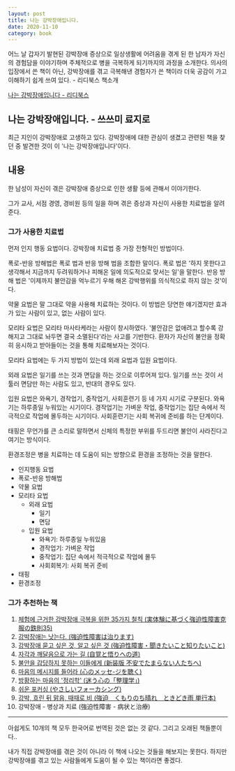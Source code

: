 ```yaml
---
layout: post
title: 나는 강박장애입니다.
date: 2020-11-10
category: book
---
```


어느 날 갑자기 발현된 강박장애 증상으로 일상생활에 어려움을 겪게 된 한 남자가 자신의 경험담을 이야기하며 주체적으로 병을 극복하게 되기까지의 과정을 소개한다. 의사의 입장에서 쓴 책이 아닌, 강박장애를 겪고 극복해낸 경험자가 쓴 책이라 더욱 공감이 가고 이해하기 쉽게 쓰여 있다. - 리디북스 책소개

<!--break-->

[나는 강박장애입니다 - 리디북스](https://ridibooks.com/books/1940000101?_s=search&_q=%EA%B0%95%EB%B0%95)

## 나는 강박장애입니다. - 쓰쓰미 료지로

최근 지인이 강박장애로 고생하고 있다. 강박장애에 대한 관심이 생겼고 관련된 책을 찾던 중 발견한 것이 이 '나는 강박장애입니다'이다.

## 내용

한 남성이 자신이 겪은 강박장애 증상으로 인한 생활 등에 관해서 이야기한다.

그가 교사, 서점 경영, 경비원 등의 일을 하며 겪은 증상과 자신이 사용한 치료법을 알려준다.

### 그가 사용한 치료법

먼저 인지 행동 요법이다. 강박장애 치료법 중 가장 전형적인 방법이다.

폭로-반응 방해법은 폭로 법과 반응 방해 법을 조합한 말이다. 폭로 법은 '하지 못한다고 생각해서 지금까지 두려워하거나 피해온 일에 의도적으로 맞서는 일'을 말한다. 반응 방해 법은 '이제까지 불안감을 억누르기 우해 해온 강박행위를 의식적으로 하지 않는 것'이다.

약물 요법은 말 그대로 약을 사용해 치료하는 것이다. 이 방법은 당연한 얘기겠지만 효과가 있는 사람이 있고, 없는 사람이 있다.

모리타 요법은 모리타 마사타케라는 사람이 창시하였다. '불안감은 없애려고 할수록 강해지고 그대로 놔두면 결국 소멸된다'라는 사고를 기반한다. 환자가 자신의 불안을 정확히 응시하고 받아들이는 것을 통해 치료해보자는 것이다.  

모리타 요법에는 두 가지 방법이 있는데 외래 요법과 입원 요법이다.  

외래 요법은 일기를 쓰는 것과 면담을 하는 것으로 이루어져 있다. 일기를 쓰는 것이 서툴러 면담만 하는 사람도 있고, 반대의 경우도 있다.  

입원 요법은 와욕기, 경작업기, 중작업기, 사회훈련기 등 네 가지 시기로 구분된다. 와욕기는 하루종일 누워있는 시기이다. 경작업기는 가벼운 작업, 중작업기는 집단 속에서 적극적으로 작업에 몰두하는 시기이다. 사회훈련기는 사회 복귀에 준비를 하는 단계이다.

태핑은 무언가를 큰 소리로 말하면서 신체의 특정한 부위를 두드리면 불안이 사라진다고 여기는 방식이다.

환경조정은 병을 치료하는 데 도움이 되는 방향으로 환경을 조정하는 것을 말한다.

- 인지행동 요법
- 폭로-반응 방해법
- 약물 요법
- 모리타 요법
    - 외래 요법
        - 일기
        - 면담
    - 입원 요법
        - 와욕기: 하루종일 누워있음
        - 경작업기: 가벼운 작업
        - 중작업기: 집단 속에서 적극적으로 작업에 몰두
        - 사회회복기: 사회 복귀 준비
- 태핑
- 환경조정

### 그가 추천하는 책
1. [체험에 근거한 강박장애 극복을 위한 35가지 철칙 (実体験に基づく強迫性障害克服の鉄則35)](https://www.amazon.co.jp/%E5%AE%9F%E4%BD%93%E9%A8%93%E3%81%AB%E5%9F%BA%E3%81%A5%E3%81%8F%E5%BC%B7%E8%BF%AB%E6%80%A7%E9%9A%9C%E5%AE%B3%E5%85%8B%E6%9C%8D%E3%81%AE%E9%89%84%E5%89%8735-%E7%94%B0%E6%9D%91-%E6%B5%A9%E4%BA%8C/dp/4835527712)
2. [강박장애는 낫는다. (強迫性障害は治ります)](https://www.amazon.co.jp/%E5%BC%B7%E8%BF%AB%E6%80%A7%E9%9A%9C%E5%AE%B3%E3%81%AF%E6%B2%BB%E3%82%8A%E3%81%BE%E3%81%99-%E2%80%95%E3%81%82%E3%82%8B%E4%BD%93%E9%A8%93%E8%80%85%E3%81%AE%E8%8B%A6%E6%82%A9%E3%81%A8%E5%BF%AB%E5%BE%A9%E3%81%97%E3%81%9F%E5%96%9C%E3%81%B3%E3%81%AE%E5%A0%B1%E5%91%8A-%E7%94%B0%E6%9D%91-%E6%B5%A9%E4%BA%8C/dp/489295523X)
3. [강박장애 묻고 싶은 것, 알고 싶은 것 (強迫性障害・聞きたいこと知りたいこと)](https://www.amazon.co.jp/%E5%BC%B7%E8%BF%AB%E6%80%A7%E9%9A%9C%E5%AE%B3%E3%83%BB%E8%81%9E%E3%81%8D%E3%81%9F%E3%81%84%E3%81%93%E3%81%A8%E7%9F%A5%E3%82%8A%E3%81%9F%E3%81%84%E3%81%93%E3%81%A8-%E7%94%B0%E6%9D%91-%E6%B5%A9%E4%BA%8C/dp/4791106695)
4. [자각과 깨달음으로 가는 길 (自覚と悟りへの道)](https://www.amazon.co.jp/%E6%96%B0%E7%89%88-%E8%87%AA%E8%A6%9A%E3%81%A8%E6%82%9F%E3%82%8A%E3%81%B8%E3%81%AE%E9%81%93%E2%80%95%E7%A5%9E%E7%B5%8C%E8%B3%AA%E3%81%AB%E6%82%A9%E3%82%80%E4%BA%BA%E3%81%AE%E3%81%9F%E3%82%81%E3%81%AB-%E6%A3%AE%E7%94%B0-%E6%AD%A3%E9%A6%AC/dp/4826971419)
5. [불안을 감당하지 못하는 이들에게 (新装版 不安でたまらない人たちへ)](https://www.amazon.co.jp/%E6%96%B0%E8%A3%85%E7%89%88-%E4%B8%8D%E5%AE%89%E3%81%A7%E3%81%9F%E3%81%BE%E3%82%89%E3%81%AA%E3%81%84%E4%BA%BA%E3%81%9F%E3%81%A1%E3%81%B8-%E3%82%84%E3%81%A3%E3%81%8B%E3%81%84%E3%81%A7%E7%97%85%E7%9A%84%E3%81%AA%E7%99%96%E3%82%92%E6%B2%BB%E3%81%99-%E3%82%B8%E3%82%A7%E3%83%95%E3%83%AA%E3%83%BC%E3%83%BBM-%E3%82%B7%E3%83%A5%E3%82%A6%E3%82%A9%E3%83%BC%E3%83%84/dp/4794222548)
6. [마음의 메시지를 들어라 (心のメッセ-ジを聴く)](https://www.amazon.co.jp/%E5%BF%83%E3%81%AE%E3%83%A1%E3%83%83%E3%82%BB-%E3%82%B8%E3%82%92%E8%81%B4%E3%81%8F-%E8%AC%9B%E8%AB%87%E7%A4%BE%E7%8F%BE%E4%BB%A3%E6%96%B0%E6%9B%B8-%E6%B1%A0%E8%A6%8B-%E9%99%BD/dp/4061492411)
7. [방황하는 마음의 '정리학' (迷う心の「整理学」)](https://www.amazon.co.jp/%E8%BF%B7%E3%81%86%E5%BF%83%E3%81%AE%E3%80%8C%E6%95%B4%E7%90%86%E5%AD%A6%E3%80%8D%E2%80%95%E5%BF%83%E3%82%92%E3%81%9D%E3%81%A3%E3%81%A8%E7%BD%AE%E3%81%84%E3%81%A8%E3%81%84%E3%81%A6-%E8%AC%9B%E8%AB%87%E7%A4%BE%E7%8F%BE%E4%BB%A3%E6%96%B0%E6%9B%B8-%E5%A2%97%E4%BA%95-%E6%AD%A6%E5%A3%AB/dp/406149483X)
8. [쉬운 포커싱 (やさしいフォーカシング)](https://www.amazon.co.jp/%E3%82%84%E3%81%95%E3%81%97%E3%81%84%E3%83%95%E3%82%A9%E3%83%BC%E3%82%AB%E3%82%B7%E3%83%B3%E3%82%B0%E2%80%95%E8%87%AA%E5%88%86%E3%81%A7%E3%81%A7%E3%81%8D%E3%82%8B%E3%81%93%E3%81%93%E3%82%8D%E3%81%AE%E5%87%A6%E6%96%B9-%E3%82%A2%E3%83%B3%E3%83%BB%E3%83%AF%E3%82%A4%E3%82%B6%E3%83%BC-%E3%82%B3%E3%83%BC%E3%83%8D%E3%83%AB/dp/4795223742)
9. [강박, 흐린 뒤 맑음, 때때로 비 (強迫　くもりのち晴れ　ときどき雨 単行本)](https://www.amazon.co.jp/%E5%BC%B7%E8%BF%AB-%E3%81%8F%E3%82%82%E3%82%8A%E3%81%AE%E3%81%A1%E6%99%B4%E3%82%8C-%E3%81%A8%E3%81%8D%E3%81%A9%E3%81%8D%E9%9B%A8-%E6%A2%A8%E6%9C%AC%E6%81%B5%E9%87%8C%E5%AD%90/dp/4860954378)
10. 강박장애 - 병상과 치료 (強迫性障害 - 病状と治療)

---
아쉽게도 10개의 책 모두 한국어로 번역된 것은 없는 것 같다. 그리고 오래된 책들뿐이다..

내가 직접 강박장애를 겪은 것이 아니라 이 책에 나오는 것들을 해보지는 못한다. 하지만 강박장애를 겪고 있는 사람들에게 도움이 될 수 있는 책이라면 좋겠다.